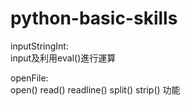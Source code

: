 # python-basic-skills
inputStringInt:  
input及利用eval()進行運算  
  
openFile:  
open() read() readline() split() strip() 功能  
  
